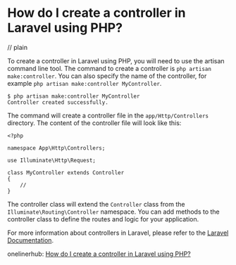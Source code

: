 # How do I create a controller in Laravel using PHP?
// plain

To create a controller in Laravel using PHP, you will need to use the artisan command line tool. The command to create a controller is `php artisan make:controller`. You can also specify the name of the controller, for example `php artisan make:controller MyController`.

```
$ php artisan make:controller MyController
Controller created successfully.
```

The command will create a controller file in the `app/Http/Controllers` directory. The content of the controller file will look like this:

```
<?php

namespace App\Http\Controllers;

use Illuminate\Http\Request;

class MyController extends Controller
{
    //
}
```

The controller class will extend the `Controller` class from the `Illuminate\Routing\Controller` namespace. You can add methods to the controller class to define the routes and logic for your application.

For more information about controllers in Laravel, please refer to the [Laravel Documentation](https://laravel.com/docs/7.x/controllers).

onelinerhub: [How do I create a controller in Laravel using PHP?](https://onelinerhub.com/php-laravel/how-do-i-create-a-controller-in-laravel-using-php)